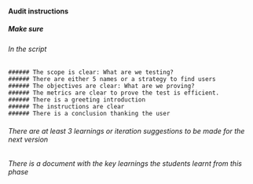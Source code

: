 #### Audit instructions

##### Make sure

###### In the script
    ###### The scope is clear: What are we testing?
    ###### There are either 5 names or a strategy to find users
    ###### The objectives are clear: What are we proving?
    ###### The metrics are clear to prove the test is efficient.
    ###### There is a greeting introduction
    ###### The instructions are clear
    ###### There is a conclusion thanking the user
###### There are at least 3 learnings or iteration suggestions to be made for the next version
###### There is a document with the key learnings the students learnt from this phase